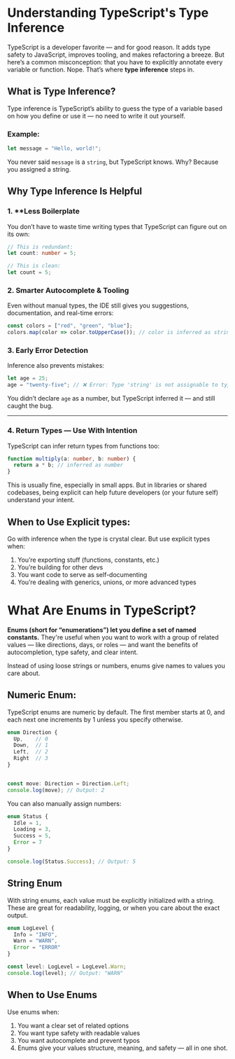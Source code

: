 # Understanding TypeScript's Type Inference

TypeScript is a developer favorite — and for good reason. It adds type safety to JavaScript, improves tooling, and makes refactoring a breeze. But here’s a common misconception: that you have to explicitly annotate every variable or function. Nope. That’s where **type inference** steps in.

## What is Type Inference?

Type inference is TypeScript’s ability to guess the type of a variable based on how you define or use it — no need to write it out yourself.

### Example:

```ts
let message = "Hello, world!";
```

You never said `message` is a `string`, but TypeScript knows. Why? Because you assigned a string.


##  Why Type Inference Is Helpful

### 1. **Less Boilerplate

You don’t have to waste time writing types that TypeScript can figure out on its own:

```ts
// This is redundant:
let count: number = 5;

// This is clean:
let count = 5;
```

### 2. Smarter Autocomplete & Tooling

Even without manual types, the IDE still gives you suggestions, documentation, and real-time errors:

```ts
const colors = ["red", "green", "blue"];
colors.map(color => color.toUpperCase()); // color is inferred as string
```

### 3. Early Error Detection

Inference also prevents mistakes:

```ts
let age = 25;
age = "twenty-five"; // ❌ Error: Type 'string' is not assignable to type 'number'
```

You didn’t declare `age` as a number, but TypeScript inferred it — and still caught the bug.

---

### 4. Return Types — Use With Intention

TypeScript can infer return types from functions too:

```ts
function multiply(a: number, b: number) {
  return a * b; // inferred as number
}
```

This is usually fine, especially in small apps. But in libraries or shared codebases, being explicit can help future developers (or your future self) understand your intent.

##  When to Use Explicit types:

Go with inference when the type is crystal clear. But use explicit types when:

1. You’re exporting stuff (functions, constants, etc.)
2. You’re building for other devs
3. You want code to serve as self-documenting
4. You’re dealing with generics, unions, or more advanced types


<!-- ---------------------------------------------------------->

# What Are Enums in TypeScript?
**Enums (short for “enumerations”) let you define a set of named constants.** They're useful when you want to work with a group of related values — like directions, days, or roles — and want the benefits of autocompletion, type safety, and clear intent.

Instead of using loose strings or numbers, enums give names to values you care about.

## Numeric Enum:
TypeScript enums are numeric by default. The first member starts at 0, and each next one increments by 1 unless you specify otherwise.
```ts
enum Direction {
  Up,    // 0
  Down,  // 1
  Left,  // 2
  Right  // 3
}


const move: Direction = Direction.Left;
console.log(move); // Output: 2
```

You can also manually assign numbers:
```ts
enum Status {
  Idle = 1,
  Loading = 3,
  Success = 5,
  Error = 7
}

console.log(Status.Success); // Output: 5
```

## String Enum
With string enums, each value must be explicitly initialized with a string. These are great for readability, logging, or when you care about the exact output.

```ts
enum LogLevel {
  Info = "INFO",
  Warn = "WARN",
  Error = "ERROR"
}

const level: LogLevel = LogLevel.Warn;
console.log(level); // Output: "WARN"
```

## When to Use Enums
Use enums when:
1. You want a clear set of related options
2. You want type safety with readable values
3. You want autocomplete and prevent typos
4. Enums give your values structure, meaning, and safety — all in one shot.